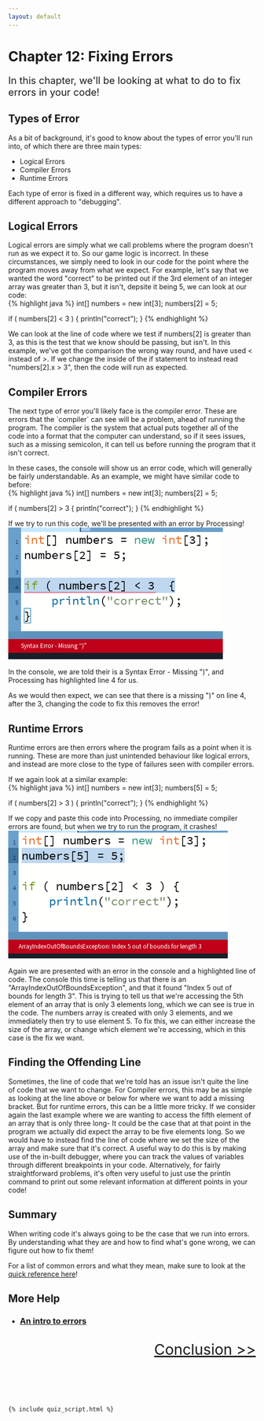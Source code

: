 ```yaml
---
layout: default
---
```


<h1>Chapter 12: Fixing Errors</h1>
<p style="font-size:20px">
In this chapter, we'll be looking at what to do to fix errors in your code!
</p>

<h2 id="types_of_error">Types of Error</h2>
As a bit of background, it's good to know about the types of error you'll run into, of which there are three main types:

<ul>
<li>Logical Errors</li>
<li>Compiler Errors</li>
<li>Runtime Errors</li>
</ul>

Each type of error is fixed in a different way, which requires us to have a different approach to "debugging".

<h2 id="logical_errors">Logical Errors</h2>
Logical errors are simply what we call problems where the program doesn't run as we expect it to. So our game logic is incorrect.
In these circumstances, we simply need to look in our code for the point where the program moves away from what we expect. For example, let's say that we wanted the word "correct" to be printed out if the 3rd element of an integer array was greater than 3, but it isn't, depsite it being 5, we can look at our code:<br>
{% highlight java %}
int[] numbers = new int[3];
numbers[2] = 5;

if ( numbers[2] < 3 ) {
    println("correct");
}
{% endhighlight %}

We can look at the line of code where we test if numbers[2] is greater than 3, as this is the test that we know should be passing, but isn't. In this example, we've got the comparison the wrong way round, and have used < instead of >. If we change the inside of the if statement to instead read "numbers[2].x > 3", then the code will run as expected.

<h2 id="compiler_errors">Compiler Errors</h2>
The next type of error you'll likely face is the compiler error. These are errors that the `compiler` can see will be a problem, ahead of running the program. The compiler is the system that actual puts together all of the code into a format that the computer can understand, so if it sees issues, such as a missing semicolon, it can tell us before running the program that it isn't correct.

In these cases, the console will show us an error code, which will generally be fairly understandable.
As an example, we might have similar code to before:<br>
{% highlight java %}
int[] numbers = new int[3];
numbers[2] = 5;

if ( numbers[2] > 3  {
    println("correct");
}
{% endhighlight %}

If we try to run this code, we'll be presented with an error by Processing!
<img src="../Images/syntax_error.png">

In the console, we are told their is a Syntax Error - Missing ")", and Processing has highlighted line 4 for us.

As we would then expect, we can see that there is a missing ")" on line 4, after the 3, changing the code to fix this removes the error!


<h2 id="Runtime_errors">Runtime Errors</h2>
Runtime errors are then errors where the program fails as a point when it is running. These are more than just unintended behaviour like logical errors, and instead are more close to the type of failures seen with compiler errors.

If we again look at a similar example:<br>
{% highlight java %}
int[] numbers = new int[3];
numbers[5] = 5;

if ( numbers[2] > 3 ) {
println("correct");
}
{% endhighlight %}

If we copy and paste this code into Processing, no immediate compiler errors are found, but when we try to run the program, it crashes!
<img src="../Images/array_error.png">

Again we are presented with an error in the console and a highlighted line of code.
The console this time is telling us that there is an "ArrayIndexOutOfBoundsException", and that it found "Index 5 out of bounds for length 3". This is trying to tell us that we're accessing the 5th element of an array that is only 3 elements long, which we can see is true in the code. The numbers array is created with only 3 elements, and we immediately then try to use element 5. To fix this, we can either increase the size of the array, or change which element we're accessing, which in this case is the fix we want.

<h2 id="finding_the_offending_line">Finding the Offending Line</h2>
Sometimes, the line of code that we're told has an issue isn't quite the line of code that we want to change.
For  Compiler errors, this may be as simple as looking at the line above or below for where we want to add a missing bracket. But for runtime errors, this can be a little more tricky. If we consider again the last example where we are wanting to access the fifth element of an array that is only three long- It could be the case that at that point in the program we actually did expect the array to be five elements long. So we would have to instead find the line of code where we set the size of the array and make sure that it's correct.
A useful way to do this is by making use of the in-built debugger, where you can track the values of variables through different breakpoints in your code. Alternatively, for fairly straightforward problems, it's often very useful to just use the println command to print out some relevant information at different points in your code!


<br>
<h2>Summary</h2>
When writing code it's always going to be the case that we run into errors. By understanding what they are and how to find what's gone wrong, we can figure out how to fix them!

For a list of common errors and what they mean, make sure to look at the <a href="../QuickReference/errors">quick reference here</a>!


<h2>More Help</h2>
<ul>
    <li><h3><a href="https://youtu.be/4JzDttgdILQ?si=BWjd9GVJ7mPTdG6E&t=2547">An intro to errors</a></h3></li>
</ul>

<p style="font-size: 30px; text-align: right;"><a href="./conclusion">Conclusion >></a></p>

<br>
<br>
<br>

	{% include quiz_script.html %}